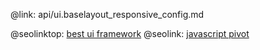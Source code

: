 @link: api/ui.baselayout_responsive_config.md

@seolinktop: [best ui framework](https://webix.com)
@seolink: [javascript pivot](https://webix.com/pivot/)